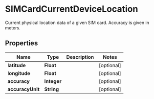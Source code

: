 

# SIMCardCurrentDeviceLocation

Current physical location data of a given SIM card. Accuracy is given in meters.

## Properties

| Name | Type | Description | Notes |
|------------ | ------------- | ------------- | -------------|
|**latitude** | **Float** |  |  [optional] |
|**longitude** | **Float** |  |  [optional] |
|**accuracy** | **Integer** |  |  [optional] |
|**accuracyUnit** | **String** |  |  [optional] |



